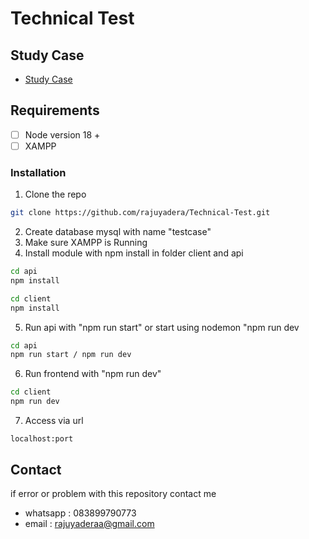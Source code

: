 # Technical Test

## Study Case
* [Study Case](https://github.com/eigen3dev/fullstack-test-case)

## Requirements

- [ ]  Node version 18 +
- [ ]  XAMPP

### Installation

1. Clone the repo 
```sh
git clone https://github.com/rajuyadera/Technical-Test.git
```
2. Create database mysql with name "testcase"
3. Make sure XAMPP is Running
4. Install module with npm install in folder client and api
```sh
cd api
npm install

cd client
npm install
```
5. Run api with "npm run start" or start using nodemon "npm run dev
```sh
cd api
npm run start / npm run dev
```
6. Run frontend with "npm run dev"
```sh
cd client
npm run dev
```
7. Access via url
```JS
localhost:port
```

## Contact
if error or problem with this repository contact me
 - whatsapp : 083899790773
 - email : rajuyaderaa@gmail.com
